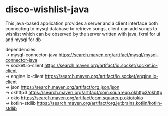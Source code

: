 # disco-wishlist-java
This java-based application provides a server and a client interface both connecting to mysql database to retrieve songs, client can add songs to wishlist which can be observed by the server
written with java, fxml for ui and mysql for db

dependencies:
<br>-> mysql-connector-java   https://search.maven.org/artifact/mysql/mysql-connector-java
<br>-> socket.io-client       https://search.maven.org/artifact/io.socket/socket.io-client
<br>-> engine.io-client       https://search.maven.org/artifact/io.socket/engine.io-client
<br>-> json                   https://search.maven.org/artifact/org.json/json
<br>-> okhttp3                https://search.maven.org/artifact/com.squareup.okhttp3/okhttp
<br>-> okio                   https://search.maven.org/artifact/com.squareup.okio/okio
<br>-> kotlin-stdlib          https://search.maven.org/artifact/org.jetbrains.kotlin/kotlin-stdlib
